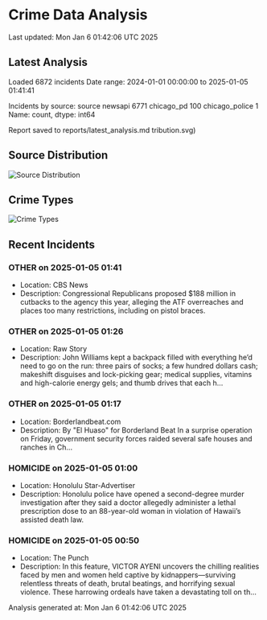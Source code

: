 # Crime Data Analysis
Last updated: Mon Jan  6 01:42:06 UTC 2025

## Latest Analysis

Loaded 6872 incidents
Date range: 2024-01-01 00:00:00 to 2025-01-05 01:41:41

Incidents by source:
source
newsapi           6771
chicago_pd         100
chicago_police       1
Name: count, dtype: int64

Report saved to reports/latest_analysis.md
tribution.svg)

## Source Distribution
![Source Distribution](images/source_distribution.svg)

## Crime Types
![Crime Types](images/crime_types.svg)

## Recent Incidents

### OTHER on 2025-01-05 01:41
- Location: CBS News
- Description: Congressional Republicans proposed $188 million in cutbacks to the agency this year, alleging the ATF overreaches and places too many restrictions, including on pistol braces.


### OTHER on 2025-01-05 01:26
- Location: Raw Story
- Description: John Williams kept a backpack filled with everything he’d need to go on the run: three pairs of socks; a few hundred dollars cash; makeshift disguises and lock-picking gear; medical supplies, vitamins and high-calorie energy gels; and thumb drives that each h…


### OTHER on 2025-01-05 01:17
- Location: Borderlandbeat.com
- Description: By "El Huaso" for Borderland Beat In a surprise operation on Friday, government security forces raided several safe houses and ranches in Ch...


### HOMICIDE on 2025-01-05 01:00
- Location: Honolulu Star-Advertiser
- Description: Honolulu police have opened a second-degree murder investigation after they said a doctor allegedly administer a lethal prescription dose to an 88-year-old woman in violation of Hawaii’s assisted death law.


### HOMICIDE on 2025-01-05 00:50
- Location: The Punch
- Description: In this feature, VICTOR AYENI uncovers the chilling realities faced by men and women held captive by kidnappers—surviving relentless threats of death, brutal beatings, and horrifying sexual violence. These harrowing ordeals have taken a devastating toll on th…

Analysis generated at: Mon Jan  6 01:42:06 UTC 2025
